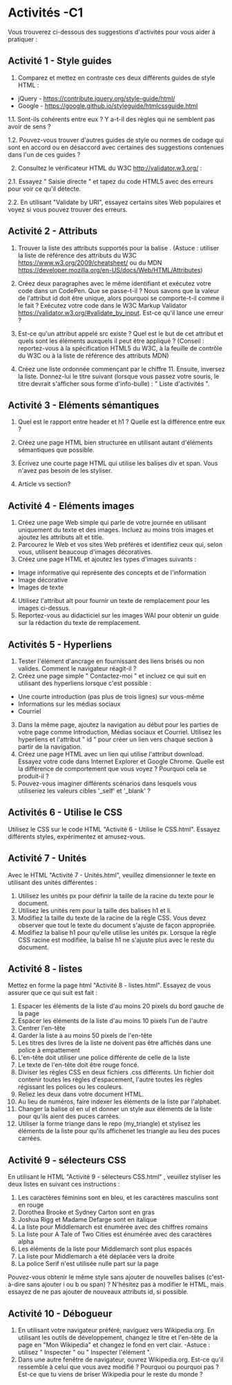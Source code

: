 # Activités -C1
Vous trouverez ci-dessous des suggestions d'activités pour vous aider à pratiquer :

## Activité 1 - Style guides
1. Comparez et mettez en contraste ces deux différents guides de style HTML :
  - jQuery - https://contribute.jquery.org/style-guide/html/
  - Google - https://google.github.io/styleguide/htmlcssguide.html

1.1. Sont-ils cohérents entre eux ? Y a-t-il des règles qui ne semblent pas avoir de sens ?

1.2. Pouvez-vous trouver d'autres guides de style ou normes de codage qui sont en accord ou en désaccord avec certaines des suggestions contenues dans l'un de ces guides ?

2. Consultez le vérificateur HTML du W3C http://validator.w3.org/ :

2.1. Essayez " Saisie directe " et tapez du code HTML5 avec des erreurs pour voir ce qu'il détecte.

2.2. En utilisant "Validate by URI", essayez certains sites Web populaires et voyez si vous pouvez trouver des erreurs.

## Activité 2 - Attributs

1. Trouver la liste des attributs supportés pour la balise <area>. (Astuce : utiliser la liste de référence des attributs du W3C https://www.w3.org/2009/cheatsheet/ ou du MDN https://developer.mozilla.org/en-US/docs/Web/HTML/Attributes)

2. Créez deux paragraphes avec le même identifiant et exécutez votre code dans un CodePen. Que se passe-t-il ? Nous savons que la valeur de l'attribut id doit être unique, alors pourquoi se comporte-t-il comme il le fait ? Exécutez votre code dans le W3C Markup Validator https://validator.w3.org/#validate_by_input. Est-ce qu'il lance une erreur ?

3. Est-ce qu'un attribut appelé src existe ? Quel est le but de cet attribut et quels sont les éléments auxquels il peut être appliqué ? (Conseil : reportez-vous à la spécification HTML5 du W3C, à la feuille de contrôle du W3C ou à la liste de référence des attributs MDN)

4. Créez une liste ordonnée commençant par le chiffre 11. Ensuite, inversez la liste. Donnez-lui le titre suivant (lorsque vous passez votre souris, le titre devrait s'afficher sous forme d'info-bulle) : " Liste d'activités ".

## Activité 3 - Eléments sémantiques
1. Quel est le rapport entre header et h1 ? Quelle est la différence entre eux ?

2. Créez une page HTML bien structurée en utilisant autant d'éléments sémantiques que possible.

3. Écrivez une courte page HTML qui utilise les balises div et span. Vous n'avez pas besoin de les styliser.

4. Article vs section?

## Activité 4 - Eléments images
1. Créez une page Web simple qui parle de votre journée en utilisant uniquement du texte et des images. Incluez au moins trois images et ajoutez les attributs alt et title.
2. Parcourez le Web et vos sites Web préférés et identifiez ceux qui, selon vous, utilisent beaucoup d'images décoratives.
3. Créez une page HTML et ajoutez les types d'images suivants :
- Image informative qui représente des concepts et de l'information
- Image décorative
- Images de texte
4. Utilisez l'attribut alt pour fournir un texte de remplacement pour les images ci-dessus.
5. Reportez-vous au didacticiel sur les images WAI pour obtenir un guide sur la rédaction du texte de remplacement.

## Activités 5 - Hyperliens
1. Tester l'élément d'ancrage en fournissant des liens brisés ou non valides. Comment le navigateur réagit-il ?
2. Créez une page simple " Contactez-moi " et incluez ce qui suit en utilisant des hyperliens lorsque c'est possible :
  - Une courte introduction (pas plus de trois lignes) sur vous-même
  - Informations sur les médias sociaux
  - Courriel
3. Dans la même page, ajoutez la navigation au début pour les parties de votre page comme Introduction, Médias sociaux et Courriel. Utilisez les hyperliens et l'attribut " id " pour créer un lien vers chaque section à partir de la navigation.
4. Créez une page HTML avec un lien qui utilise l'attribut download. Essayez votre code dans Internet Explorer et Google Chrome. Quelle est la différence de comportement que vous voyez ? Pourquoi cela se produit-il ?
5. Pouvez-vous imaginer différents scénarios dans lesquels vous utiliseriez les valeurs cibles '_self' et '_blank' ?

## Activités 6 - Utilise le CSS
Utilisez le CSS sur le code HTML "Activité 6 - Utilise le CSS.html". Essayez différents styles, expérimentez et amusez-vous.

## Activité 7 - Unités
Avec le HTML "Activité 7 - Unités.html", veuillez dimensionner le texte en utilisant des unités différentes :

1. Utilisez les unités px pour définir la taille de la racine du texte pour le document.
2. Utilisez les unités rem pour la taille des balises h1 et li.
3. Modifiez la taille du texte de la racine de la règle CSS. Vous devez observer que tout le texte du document s'ajuste de façon appropriée.
4. Modifiez la balise h1 pour qu'elle utilise les unités px. Lorsque la règle CSS racine est modifiée, la balise h1 ne s'ajuste plus avec le reste du document.

## Activité 8 - listes
Mettez en forme la page html "Activité 8 - listes.html".  Essayez de vous assurer que ce qui suit est fait :

1. Espacer les éléments de la liste d'au moins 20 pixels du bord gauche de la page
2. Espacer les éléments de la liste d'au moins 10 pixels l'un de l'autre
3. Centrer l'en-tête
4. Garder la liste à au moins 50 pixels de l'en-tête
5. Les titres des livres de la liste ne doivent pas être affichés dans une police à empattement
6. L'en-tête doit utiliser une police différente de celle de la liste
7. Le texte de l'en-tête doit être rouge foncé.
8. Diviser les règles CSS en deux fichiers .css différents. Un fichier doit contenir toutes les règles d'espacement, l'autre toutes les règles régissant les polices ou les couleurs.  
9. Reliez les deux dans votre document HTML.
10. Au lieu de numéros, faire indexer les éléments de la liste par l'alphabet.
11. Changer la balise ol en ul et donner un style aux éléments de la liste pour qu'ils aient des puces carrées.
12. Utiliser la forme triange dans le repo (my_triangle) et stylisez les éléments de la liste pour qu'ils affichenet les triangle au lieu des puces carrées.

## Activité 9 - sélecteurs CSS
En utilisant le HTML "Activité 9 - sélecteurs CSS.html" , veuillez styliser les deux listes en suivant ces instructions :

1. Les caractères féminins sont en bleu, et les caractères masculins sont en rouge
2. Dorothea Brooke et Sydney Carton sont en gras
3. Joshua Rigg et Madame Defarge sont en italique
4. La liste pour Middlemarch est énumérée avec des chiffres romains
5. La liste pour A Tale of Two Cities est énumérée avec des caractères alpha
6. Les éléments de la liste pour Middlemarch sont plus espacés
7. La liste pour Middlemarch a été déplacée vers la droite
8. La police Serif n'est utilisée nulle part sur la page

Pouvez-vous obtenir le même style sans ajouter de nouvelles balises (c'est-à-dire sans ajouter i ou b ou span) ? N'hésitez pas à modifier le HTML, mais essayez de ne pas ajouter de nouveaux attributs id, si possible.

## Activité 10 - Débogueur
1. En utilisant votre navigateur préféré, naviguez vers Wikipedia.org. En utilisant les outils de développement, changez le titre et l'en-tête de la page en "Mon Wikipedia" et changez le fond en vert clair.
  -Astuce : utilisez " Inspecter " ou " Inspecter l'élément ".
2. Dans une autre fenêtre de navigateur, ouvrez Wikipedia.org. Est-ce qu'il ressemble à celui que vous avez modifié ? Pourquoi ou pourquoi pas ? Est-ce que tu viens de briser Wikipedia pour le reste du monde ?
